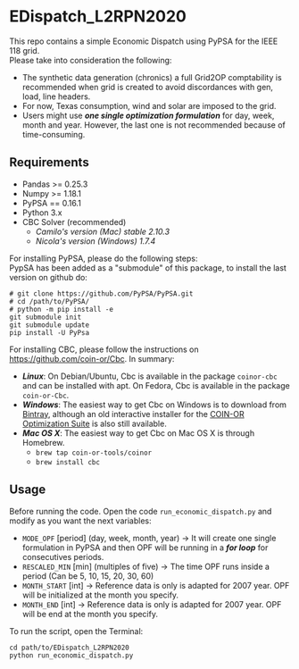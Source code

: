 # EDispatch_L2RPN2020

This repo contains a simple Economic Dispatch using PyPSA for the IEEE 118 grid. <br>
Please take into consideration the following: <br>
 - The synthetic data generation (chronics) a full Grid2OP comptability is recommended when grid is created to avoid discordances with gen, load, line headers.
  - For now, Texas consumption, wind and solar are imposed to the grid.
  - Users might use ***one single optimization formulation*** for day, week, month and year. However, the last one is not recommended because of time-consuming.

## Requirements
- Pandas >= 0.25.3
- Numpy >= 1.18.1
- PyPSA == 0.16.1
- Python 3.x
- CBC Solver (recommended)
     - *Camilo's version (Mac) stable 2.10.3*
     - *Nicola's version (Windows) 1.7.4*

For installing PyPSA, please do the following steps: <br>
PypSA has been added as a "submodule" of this package, to install the last version on github do:

```
# git clone https://github.com/PyPSA/PyPSA.git
# cd /path/to/PyPSA/ 
# python -m pip install -e
git submodule init
git submodule update
pip install -U PyPsa
```
For installing CBC, please follow the instructions on https://github.com/coin-or/Cbc. In summary:
 - ***Linux***: On Debian/Ubuntu, Cbc is available in the package `coinor-cbc` and can be installed with apt. On Fedora, Cbc is available in the package `coin-or-Cbc`.
- ***Windows***: The easiest way to get Cbc on Windows is to download from [Bintray](https://bintray.com/coin-or/download/Cbc), although an old interactive installer for the [COIN-OR Optimization Suite](https://www.coin-or.org/download/binary/CoinAll/) is also still available.
- ***Mac OS X***: The easiest way to get Cbc on Mac OS X is through Homebrew.
    - `brew tap coin-or-tools/coinor`
    - `brew install cbc`

## Usage
Before running the code. Open the code `run_economic_dispatch.py` and modify as you want the next variables:
 - `MODE_OPF` [period] (day, week, month, year) -> It will create one single formulation in PyPSA and then OPF will be running in a ***for loop*** for consecutives periods.
 - `RESCALED_MIN` [min] (multiples of five) -> The time OPF runs inside a period (Can be 5, 10, 15, 20, 30, 60)
 - `MONTH_START` [int] -> Reference data is only is adapted for 2007 year. OPF will be initialized at the month you specify.
  - `MONTH_END` [int] -> Reference data is only is adapted for 2007 year. OPF will be end at the month you specify.

  To run the script, open the Terminal: <br>
  ```
  cd path/to/EDispatch_L2RPN2020
  python run_economic_dispatch.py
  ```



